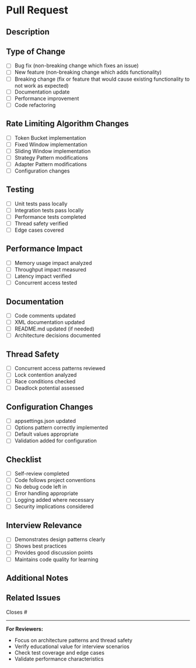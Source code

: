 # Pull Request

## Description
<!-- Provide a brief description of the changes -->

## Type of Change
- [ ] Bug fix (non-breaking change which fixes an issue)
- [ ] New feature (non-breaking change which adds functionality)
- [ ] Breaking change (fix or feature that would cause existing functionality to not work as expected)
- [ ] Documentation update
- [ ] Performance improvement
- [ ] Code refactoring

## Rate Limiting Algorithm Changes
- [ ] Token Bucket implementation
- [ ] Fixed Window implementation  
- [ ] Sliding Window implementation
- [ ] Strategy Pattern modifications
- [ ] Adapter Pattern modifications
- [ ] Configuration changes

## Testing
- [ ] Unit tests pass locally
- [ ] Integration tests pass locally
- [ ] Performance tests completed
- [ ] Thread safety verified
- [ ] Edge cases covered

## Performance Impact
<!-- Describe any performance implications -->
- [ ] Memory usage impact analyzed
- [ ] Throughput impact measured
- [ ] Latency impact verified
- [ ] Concurrent access tested

## Documentation
- [ ] Code comments updated
- [ ] XML documentation updated
- [ ] README.md updated (if needed)
- [ ] Architecture decisions documented

## Thread Safety
- [ ] Concurrent access patterns reviewed
- [ ] Lock contention analyzed
- [ ] Race conditions checked
- [ ] Deadlock potential assessed

## Configuration Changes
- [ ] appsettings.json updated
- [ ] Options pattern correctly implemented
- [ ] Default values appropriate
- [ ] Validation added for configuration

## Checklist
- [ ] Self-review completed
- [ ] Code follows project conventions
- [ ] No debug code left in
- [ ] Error handling appropriate
- [ ] Logging added where necessary
- [ ] Security implications considered

## Interview Relevance
<!-- How does this change improve the interview discussion? -->
- [ ] Demonstrates design patterns clearly
- [ ] Shows best practices
- [ ] Provides good discussion points
- [ ] Maintains code quality for learning

## Additional Notes
<!-- Any additional information that reviewers should know -->

## Related Issues
<!-- Link any related issues -->
Closes #<!-- issue number -->

---

**For Reviewers:**
- Focus on architecture patterns and thread safety
- Verify educational value for interview scenarios  
- Check test coverage and edge cases
- Validate performance characteristics 
